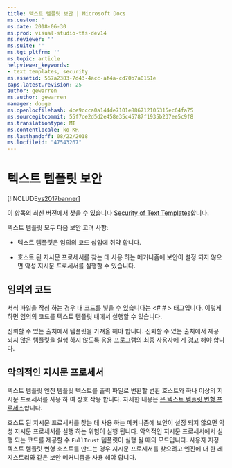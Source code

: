 ```yaml
---
title: 텍스트 템플릿 보안 | Microsoft Docs
ms.custom: ''
ms.date: 2018-06-30
ms.prod: visual-studio-tfs-dev14
ms.reviewer: ''
ms.suite: ''
ms.tgt_pltfrm: ''
ms.topic: article
helpviewer_keywords:
- text templates, security
ms.assetid: 567a2383-7d43-4acc-af4a-cd70b7a0151e
caps.latest.revision: 25
author: gewarren
ms.author: gewarren
manager: douge
ms.openlocfilehash: 4ce9ccca0a144de7101e886712105315ec64fa75
ms.sourcegitcommit: 55f7ce2d5d2e458e35c45787f1935b237ee5c9f8
ms.translationtype: MT
ms.contentlocale: ko-KR
ms.lasthandoff: 08/22/2018
ms.locfileid: "47543267"
---
```

# <a name="security-of-text-templates"></a>텍스트 템플릿 보안
[!INCLUDE[vs2017banner](../includes/vs2017banner.md)]

이 항목의 최신 버전에서 찾을 수 있습니다 [Security of Text Templates](https://docs.microsoft.com/visualstudio/modeling/security-of-text-templates)합니다.  
  
텍스트 템플릿 모두 다음 보안 고려 사항:  
  
-   텍스트 템플릿은 임의의 코드 삽입에 취약 합니다.  
  
-   호스트 된 지시문 프로세서를 찾는 데 사용 하는 메커니즘에 보안이 설정 되지 않으면 악성 지시문 프로세서를 실행할 수 있습니다.  
  
## <a name="arbitrary-code"></a>임의의 코드  
 서식 파일을 작성 하는 경우 내 코드를 넣을 수 있습니다는 \<# # > 태그입니다. 이렇게 하면 임의의 코드를 텍스트 템플릿 내에서 실행할 수 있습니다.  
  
 신뢰할 수 있는 출처에서 템플릿을 가져올 해야 합니다. 신뢰할 수 있는 출처에서 제공 되지 않은 템플릿을 실행 하지 않도록 응용 프로그램의 최종 사용자에 게 경고 해야 합니다.  
  
## <a name="malicious-directive-processor"></a>악의적인 지시문 프로세서  
 텍스트 템플릿 엔진 템플릿 텍스트를 출력 파일로 변환할 변환 호스트와 하나 이상의 지시문 프로세서를 사용 하 여 상호 작용 합니다. 자세한 내용은 [은 텍스트 템플릿 변형 프로세스](../modeling/the-text-template-transformation-process.md)합니다.  
  
 호스트 된 지시문 프로세서를 찾는 데 사용 하는 메커니즘에 보안이 설정 되지 않으면 악성 지시문 프로세서를 실행 하는 위험이 실행 됩니다. 악의적인 지시문 프로세서에서 실행 되는 코드를 제공할 수 `FullTrust` 템플릿이 실행 될 때의 모드입니다. 사용자 지정 텍스트 템플릿 변형 호스트를 만드는 경우 지시문 프로세서를 찾으려고 엔진에 대 한 레지스트리와 같은 보안 메커니즘을 사용 해야 합니다.



